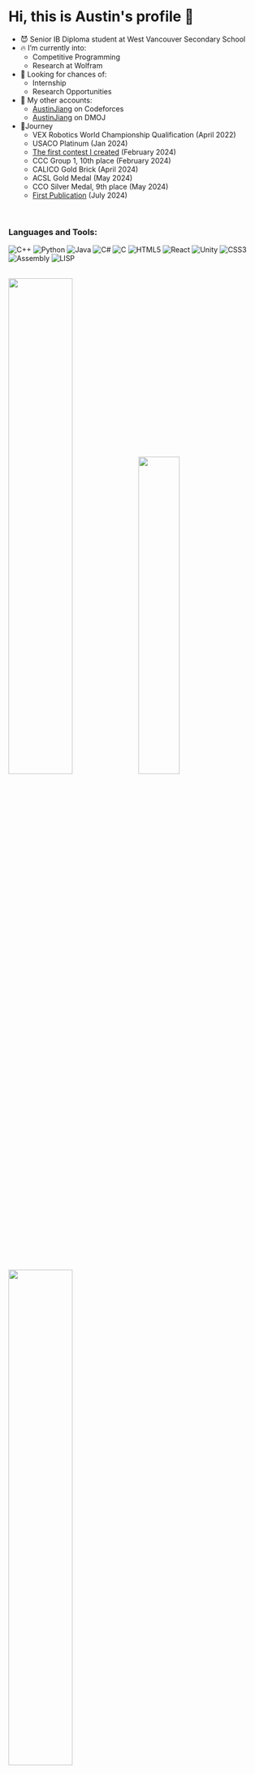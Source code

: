 # Hi, this is Austin's profile 👋

- 😈 Senior IB Diploma student at West Vancouver Secondary School
- 🔥 I’m currently into:
  - Competitive Programming
  - Research at Wolfram
- 🔭 Looking for chances of:
  - Internship
  - Research Opportunities
- 🏅 My other accounts:
  - [AustinJiang](https://codeforces.com/profile/ajCoder) on Codeforces
  - [AustinJiang](https://dmoj.ca/user/AustinJiang) on DMOJ
- 🦖Journey
  - VEX Robotics World Championship Qualification (April 2022)
  - USACO Platinum (Jan 2024)
  - [The first contest I created](https://dmoj.ca/contest/hhpc1) (February 2024)
  - CCC Group 1, 10th place (February 2024)
  - CALICO Gold Brick (April 2024)
  - ACSL Gold Medal (May 2024)
  - CCO Silver Medal, 9th place (May 2024)
  - [First Publication](https://community.wolfram.com/groups/-/m/t/3216997) (July 2024)
 
<br>

### Languages and Tools:

![C++](https://img.shields.io/badge/-C++-00599C?style=flat-square&logo=cplusplus)
![Python](https://img.shields.io/badge/-Python-3776AB?style=flat-square&logo=python)
![Java](https://img.shields.io/badge/-Java-007396?style=flat-square&logo=java)
![C#](https://img.shields.io/badge/-CSharp-239120?style=flat-square&logo=csharp)
![C](https://img.shields.io/badge/-C-A8B9CC?style=flat-square&logo=c)
![HTML5](https://img.shields.io/badge/-HTML5-E34F26?style=flat-square&logo=html5)
![React](https://img.shields.io/badge/-React-61DAFB?style=flat-square&logo=react)
![Unity](https://img.shields.io/badge/-Unity-000000?style=flat-square&logo=unity)
![CSS3](https://img.shields.io/badge/-CSS3-1572B6?style=flat-square&logo=css3)
![Assembly](https://img.shields.io/badge/-Assembly-007AAC?style=flat-square&logo=assemblyscript)
![LISP](https://img.shields.io/badge/-LISP-3F6D91?style=flat-square&logo=lisp)

<br>
<!-- GitHub Stats -->
<img src="https://github-readme-stats.vercel.app/api?username=AustinBoyuJiang&show_icons=true&theme=tokyonight" style="width:50%"/>

<!-- Most Used Languages -->
<img src="https://github-readme-stats.vercel.app/api/top-langs/?username=AustinBoyuJiang&layout=compact&langs_count=6&theme=tokyonight" style="width:40%"/>

<!-- GitHub Streak -->
<img src="https://github-readme-streak-stats.herokuapp.com/?user=AustinBoyuJiang&theme=tokyonight" style="width:50%"/>

<br>

<!-- Fun Element -->
<img src="https://media.giphy.com/media/Dh5q0sShxgp13DwrvG/giphy.gif" width="400"/>
